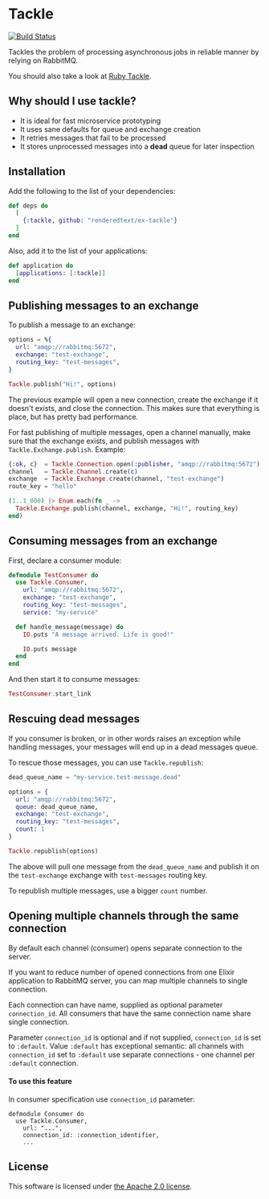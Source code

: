 # Tackle

[![Build Status](https://semaphore.semaphoreci.com/badges/ex-tackle/branches/master.svg?style=shields)](https://semaphore.semaphoreci.com/projects/ex-tackle)

Tackles the problem of processing asynchronous jobs in reliable manner
by relying on RabbitMQ.

You should also take a look at [Ruby Tackle](https://github.com/renderedtext/tackle).

## Why should I use tackle?

- It is ideal for fast microservice prototyping
- It uses sane defaults for queue and exchange creation
- It retries messages that fail to be processed
- It stores unprocessed messages into a __dead__ queue for later inspection

## Installation

Add the following to the list of your dependencies:

``` elixir
def deps do
  [
    {:tackle, github: "renderedtext/ex-tackle"}
  ]
end
```

Also, add it to the list of your applications:

``` elixir
def application do
  [applications: [:tackle]]
end
```

## Publishing messages to an exchange

To publish a message to an exchange:

``` elixir
options = %{
  url: "amqp://rabbitmq:5672",
  exchange: "test-exchange",
  routing_key: "test-messages",
}

Tackle.publish("Hi!", options)
```

The previous example will open a new connection, create the exchange if it
doesn't exists, and close the connection. This makes sure that everything is
place, but has pretty bad performance.

For fast publishing of multiple messages, open a channel manually, make sure
that the exchange exists, and publish messages with `Tackle.Exchange.publish`.
Example:

``` elixir
{:ok, c}  = Tackle.Connection.open(:publisher, "amqp://rabbitmq:5672")
channel   = Tackle.Channel.create(c)
exchange  = Tackle.Exchange.create(channel, "test-exchange")
route_key = "hello"

(1..1_000) |> Enum.each(fn _ ->
  Tackle.Exchange.publish(channel, exchange, "Hi!", routing_key)
end)
```

## Consuming messages from an exchange

First, declare a consumer module:

``` elixir
defmodule TestConsumer do
  use Tackle.Consumer,
    url: "amqp://rabbitmq:5672",
    exchange: "test-exchange",
    routing_key: "test-messages",
    service: "my-service"

  def handle_message(message) do
    IO.puts "A message arrived. Life is good!"

    IO.puts message
  end
end
```

And then start it to consume messages:

``` elixir
TestConsumer.start_link
```

## Rescuing dead messages

If you consumer is broken, or in other words raises an exception while handling
messages, your messages will end up in a dead messages queue.

To rescue those messages, you can use `Tackle.republish`:

``` elixir
dead_queue_name = "my-service.test-message.dead"

options = {
  url: "amqp://rabbitmq:5672",
  queue: dead_queue_name,
  exchange: "test-exchange",
  routing_key: "test-messages",
  count: 1
}

Tackle.republish(options)
```

The above will pull one message from the `dead_queue_name` and publish it on the
`test-exchange` exchange with `test-messages` routing key.

To republish multiple messages, use a bigger `count` number.

## Opening multiple channels through the same connection

By default each channel (consumer) opens separate connection to the server.

If you want to reduce number of opened connections from one Elixir application
to RabbitMQ server, you can map multiple channels to single connection.

Each connection can have name, supplied as optional parameter `connection_id`.
All consumers that have the same connection name share single connection.

Parameter `connection_id` is optional and if not supplied,
`connection_id` is set to `:default`.
Value `:default` has exceptional semantic: all channels with `connection_id`
set to `:default` use separate connections - one channel per `:default` connection.

#### To use this feature

In consumer specification use `connection_id` parameter:
```
defmodule Consumer do
  use Tackle.Consumer,
    url: "...",
    connection_id: :connection_identifier,
    ...
```

## License

This software is licensed under [the Apache 2.0 license](LICENSE).